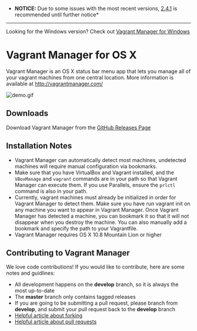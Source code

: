 * **NOTICE:** Due to some issues with the most recent versions, [2.4.1](https://github.com/lanayotech/vagrant-manager/releases/tag/2.4.1) is recommended until further notice*

---

Looking for the Windows version? Check out [Vagrant Manager for Windows](https://github.com/lanayotech/vagrant-manager-windows)

# Vagrant Manager for OS X

Vagrant Manager is an OS X status bar menu app that lets you manage all of your vagrant machines from one central location.
More information is available at http://vagrantmanager.com/

![demo.gif](http://vagrantmanager.com/demo.gif)

## Downloads
Download Vagrant Manager from the [GitHub Releases Page](https://github.com/lanayotech/vagrant-manager/releases)

## Installation Notes
* Vagrant Manager can automatically detect most machines, undetected machines will require manual configuration via bookmarks.
* Make sure that you have VirtualBox and Vagrant installed, and the `VBoxManage` and `vagrant` commands are in your path so that Vagrant Manager can execute them. If you use Parallels, ensure the `prlctl` command is also in your path.
* Currently, vagrant machines must already be initialized in order for Vagrant Manager to detect them. Make sure you have run vagrant init on any machine you want to appear in Vagrant Manager. Once Vagrant Manager has detected a machine, you can bookmark it so that it will not disappear when you destroy the machine. You can also manually add a bookmark and specify the path to your Vagrantfile.
* Vagrant Manager requires OS X 10.8 Mountain Lion or higher

## Contributing to Vagrant Manager

We love code contributions! If you would like to contribute, here are some notes and guidlines:

* All development happens on the **develop** branch, so it is always the most up-to-date
* The **master** branch only contains tagged releases
* If you are going to be submitting a pull request, please branch from **develop**, and submit your pull request back to the **develop** branch
* [Helpful article about forking](https://help.github.com/articles/fork-a-repo)
* [Helpful article about pull requests](https://help.github.com/articles/using-pull-requests)
